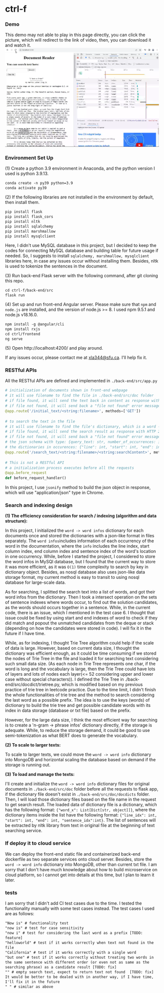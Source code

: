 # ctrl-f

### Demo
This demo may not able to play in this page directly, you can click the picture, which will redirect to the link of video, then, you can download it and watch it.
[![Demo](https://github.com/SemiXQ/ctrl-f/blob/master/demo-screenshot.png)](https://github.com/SemiXQ/ctrl-f/blob/master/demo.mp4)


### Environment Set Up
(1) Create a python 3.9 environment in Anaconda, and the python version I used is python 3.9.13.
```Anaconda prompt
conda create -n py39 python=3.9
conda activate py39
```
(2) If the following libraries are not installed in the environment by default, then install them.
```command line
pip install flask
pip install flask_cors
pip install nltk
pip install sqlalchemy
pip install marshmallow
pip install mysqlclient
```
Here, I didn't use MySQL database in this project, but I decided to keep the codes for connecting MySQL database and building table for future usage if needed. So, I suggests to install `sqlalchemy, marshmallow, mysqlclient` libraries here, in case any issues occur without installing them. Besides, nltk is used to tokenize the sentences in the document.

(3) Run back-end Flask server with the following command, after git cloning this repo.
```command line
cd ctrl-f/back-end/src
flask run
```

(4) Set up and run front-end Angular server. Please make sure that `npm` and `node.js` are installed, and the version of node.js >= 8. I used npm 9.5.1 and node.js v18.16.0.
```command line
npm install -g @angular/cli
npm install rxjs
cd ctrl/frontend
ng serve
```

(5) Open http://localhost:4200/ and play around.

If any issues occur, please contact me at xla344@sfu.ca. I'll help fix it.


### RESTful APIs
All the RESTful APIs are defined and implemented in `./back-end/src/app.py`
```python
# initialization of documents shown in front-end webpage
# it will use filename to find the file in ./back-end/src/doc folder
# if file found, it will send the text back in content as response with HTTP 200 status
# if file not found, it will send back a "file not found" error message with HTTP 404 status 
@app.route('/initial_text/<string:filename>', methods=['GET'])

# to search the text in the file
# it will use filename to find the file's dictionary, which is a word -> word's info mapping, in ./back-end/src/doc/docdicts folder
# if file found, it will send the search result as response with HTTP 200 status
# if file not found, it will send back a "file not found" error message with HTTP 404 status
# the json schema with type: {query_text: str, number_of_occurrences: int, occurences: List[Dict[str, object]]}
# the dictionaries in occurences: {"line": int, "start": int, "end": int, "in_sentence": str} 
@app.route('/search_text/<string:filename>/<string:searchContent>', methods=['GET'])

# This is not a RESTful API
# a initialization process executes before all the requests
@app.before_request
def before_request_handler()
```
In this project, I use `jsonify` method to build the json object in response, which will use "application/json" type in Chrome.

### Search and indexing design
**(1) The efficiency consideration for search / indexing (algorithm and data structure):**

In this project, I initialized the `word -> word infos` dictionary for each documents once and stored the dictionaries with a json-like format in files separately. 
The `word infos`includes information of each occurrency of the word in the documentation, where the `info` includes the line index, start column index, end column index and sentence index of the word's location in one occurrency. While, before I started the project, I considered to store the word infos in MySQl database, but I found that the current way to store it was more efficient, as it was `O(1)` time complexity to search by key in dictionary object. Besides, as nosql database also uses json-like data storage format, my current method is easy to transit to using nosql database for large-scale data.

As for searching, I splitted the search text into a list of words, and got their word infos from the dictionary. Then I took a intersect operation on the sets of sentence indexes where words occur, to find out the solution candidates, as the words should occurs together in a sentence. While, in the current code, there is an issue, which I mentioned in the test case 6. I thought that issue could be fixed by using start and end indexes of word to check if they did match and popout the unmatched candidates from the deque or stack (depending on how the candidates were stored in code). I will fix it in the future if I have time.

While, as for indexing, I thought Trie Tree algorithm could help if the scale of data is large. However, based on current data size, I thought the dictionary was efficient enough, as it could be time consuming if we stored the nodes of Trie Tree in the file and loaded it for searching text considering such small data size. (As each node in Trie Tree represents one char, 
if the word is long and the vocabulary is large, then the Trie Tree could have lots of layers and lots of nodes each layer(<= 52 considering upper and lower case without special characters)). I defined the Trie Tree in ./back-end/src/docdict/trietree.py, which is modified based on my previous practice of trie tree in leetcode practice. Due to the time limit, I didn't finish the whole functionalities of trie tree and the method to search considering the last word as a possible prefix. The idea is to use the keys (words) of dictionary to build the trie tree and get possible candidate words with its index in data storage (database or txt file) based on the prefix.

However, for the large data size, I think the most efficient way for searching is to create a 'n-gram -> phrase infos' dictionary directly, if the storage is adequate. While, to reduce the storage demand, it could be good to use semi-tokenization as what BERT does to generate the vocabulary.

**(2) To scale to larger texts:**

To scale to larger texts, we could move the `word -> word info` dictionary into MongoDB and horizontal scaling the database based on demand if the storage is running out.

**(3) To load and manage the texts:**

I'll create and initialize the `word -> word info` dictionary files for original documents in `./back-end/src/doc` folder before all the requests to flask app, 
if the dictionary file doesn't exist in `./back-end/src/doc/docdicts` folder. Then, I will load those dictionary files based on the file name in the request to get search result. The loaded data of dictionary file is a dictionary, which has the following format: `{"word_x": List[Dict[str, object]]}`, 
where the dictionary items inside the list have the following format: `{"line_idx": int, "start": int, "end": int, "sentence_idx":int}`. The list of sentences will be extracted by nltk library from text in original file at the beginning of text searching service.

### If deploy it to cloud service
We can deploy the front-end static file and containerized back-end dockerfile as two separate services onto cloud server. Besides, store the `word -> word info` dictionary into MongoDB, other than current txt file. I am sorry that I don't have much knowledge about how to build microservice on cloud platform, so I cannot get into details at this time, but I plan to learn it later.

### tests
I am sorry that I didn't add CI test cases due to the time. I tested the functionality manually with some test cases instead. The test cases I used are as follows:
``` plain text with a python styled comments
"Now is" # functionality test
"now is" # test for case sensitivity
"now i" # test for considering the last word as a prefix [TODO: feature]
"helloworld" # test if it works correctly when text not found in the file
"California" # test if it works correctly with a single word
"but one" # test if it works correctly without treating two words in the same sentence with different order (or even not as same as the searching phrase) as a candidate result [TODO: fix]
"" # empty search text, expect to return text not found  [TODO: fix] It would be better to be dealed with in another way, if I have time, I'll fix it in the future
" " # similar as above 
```
